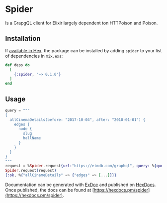 # Spider

Is a GrapgQL client for Elixir largely dependent ton HTTPoison and Poison.

## Installation

If [available in Hex](https://hex.pm/docs/publish), the package can be installed
by adding `spider` to your list of dependencies in `mix.exs`:

```elixir
def deps do
  [
    {:spider, "~> 0.1.0"}
  ]
end
```

## Usage

```elixir
query = """
{
  allCinemaDetails(before: "2017-10-04", after: "2010-01-01") {
    edges {
      node {
        slug
        hallName
      }
    }
  }
}
"""
request = %Spider.request{url:"https://etmdb.com/graphql", query: %{query: query}}
Spider.request(request)
{:ok, %{"allCinameDetails" => {"edges" => [...]}}}
```


Documentation can be generated with [ExDoc](https://github.com/elixir-lang/ex_doc)
and published on [HexDocs](https://hexdocs.pm). Once published, the docs can
be found at [https://hexdocs.pm/spider](https://hexdocs.pm/spider).

